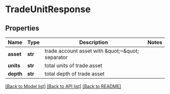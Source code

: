 # TradeUnitResponse

## Properties
Name | Type | Description | Notes
------------ | ------------- | ------------- | -------------
**asset** | **str** | trade account asset with \&quot;~\&quot; separator | 
**units** | **str** | total units of trade asset | 
**depth** | **str** | total depth of trade asset | 

[[Back to Model list]](../README.md#documentation-for-models) [[Back to API list]](../README.md#documentation-for-api-endpoints) [[Back to README]](../README.md)

